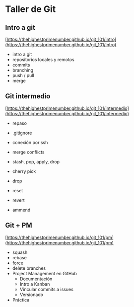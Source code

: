 # Taller de Git

## Intro a git

[https://thehighestprimenumber.github.io/git_101/intro](https://thehighestprimenumber.github.io/git_101/intro)

* intro a git
* repositorios locales y remotos
* commits
* branching
* push / pull
* merge

## Git intermedio

[https://thehighestprimenumber.github.io/git_101/intermedio](https://thehighestprimenumber.github.io/git_101/intermedio)

* repaso

* .gitignore

* conexión por ssh

* merge conflicts

* stash, pop, apply, drop

* cherry pick

* drop

* reset

* revert

* ammend

  

## Git + PM

[https://thehighestprimenumber.github.io/git_101/pm](https://thehighestprimenumber.github.io/git_101/pm)

* squash
* rebase
* force
* delete branches
* Project Management en GitHub
  * Documentación
  * Intro a Kanban
  * Vincular commits a issues
  * Versionado
* Práctica



